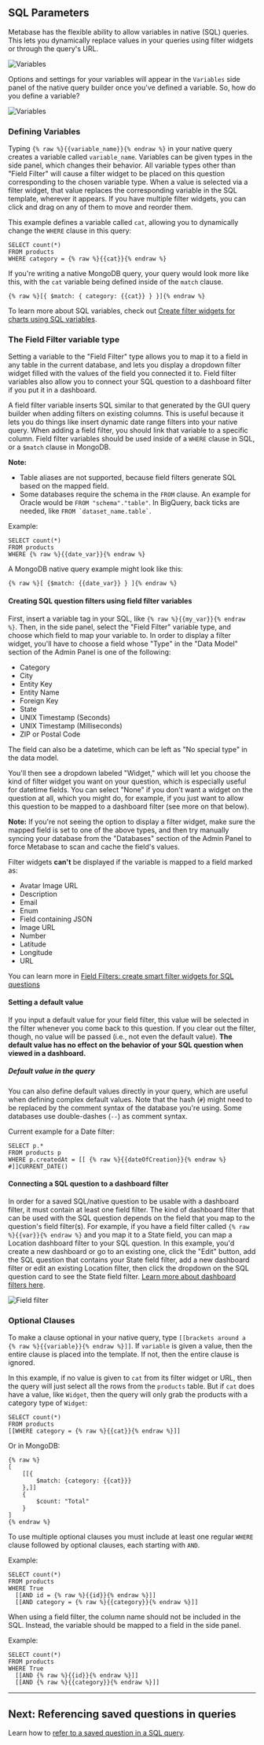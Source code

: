 ## SQL Parameters

Metabase has the flexible ability to allow variables in native (SQL) queries. This lets you dynamically replace values in your queries using filter widgets or through the query's URL.

![Variables](images/sql-parameters/02-widget.png)

Options and settings for your variables will appear in the `Variables` side panel of the native query builder once you've defined a variable. So, how do you define a variable?

![Variables](images/sql-parameters/01-variables.png)

### Defining Variables

Typing `{% raw %}{{variable_name}}{% endraw %}` in your native query creates a variable called `variable_name`. Variables can be given types in the side panel, which changes their behavior. All variable types other than "Field Filter" will cause a filter widget to be placed on this question corresponding to the chosen variable type. When a value is selected via a filter widget, that value replaces the corresponding variable in the SQL template, wherever it appears. If you have multiple filter widgets, you can click and drag on any of them to move and reorder them.

This example defines a variable called `cat`, allowing you to dynamically change the `WHERE` clause in this query:

```
SELECT count(*)
FROM products
WHERE category = {% raw %}{{cat}}{% endraw %}
```

If you're writing a native MongoDB query, your query would look more like this, with the `cat` variable being defined inside of the `match` clause.

```
{% raw %}[{ $match: { category: {{cat}} } }]{% endraw %}
```

To learn more about SQL variables, check out [Create filter widgets for charts using SQL variables](https://www.metabase.com/blog/sql-template-variables/index.html).

### The Field Filter variable type

Setting a variable to the "Field Filter" type allows you to map it to a field in any table in the current database, and lets you display a dropdown filter widget filled with the values of the field you connected it to. Field filter variables also allow you to connect your SQL question to a dashboard filter if you put it in a dashboard.

A field filter variable inserts SQL similar to that generated by the GUI query builder when adding filters on existing columns. This is useful because it lets you do things like insert dynamic date range filters into your native query. When adding a field filter, you should link that variable to a specific column. Field filter variables should be used inside of a `WHERE` clause in SQL, or a `$match` clause in MongoDB.

**Note:**

- Table aliases are not supported, because field filters generate SQL based on the mapped field.
- Some databases require the schema in the `FROM` clause. An example for Oracle would be `FROM "schema"."table"`. In BigQuery, back ticks are needed, like `` FROM `dataset_name.table` ``.

Example:

```
SELECT count(*)
FROM products
WHERE {% raw %}{{date_var}}{% endraw %}
```

A MongoDB native query example might look like this:

```
{% raw %}[ {$match: {{date_var}} } ]{% endraw %}
```

#### Creating SQL question filters using field filter variables

First, insert a variable tag in your SQL, like `{% raw %}{{my_var}}{% endraw %}`. Then, in the side panel, select the "Field Filter" variable type, and choose which field to map your variable to. In order to display a filter widget, you'll have to choose a field whose "Type" in the "Data Model" section of the Admin Panel is one of the following:

- Category
- City
- Entity Key
- Entity Name
- Foreign Key
- State
- UNIX Timestamp (Seconds)
- UNIX Timestamp (Milliseconds)
- ZIP or Postal Code

The field can also be a datetime, which can be left as "No special type" in the data model.

You'll then see a dropdown labeled "Widget," which will let you choose the kind of filter widget you want on your question, which is especially useful for datetime fields. You can select "None" if you don't want a widget on the question at all, which you might do, for example, if you just want to allow this question to be mapped to a dashboard filter (see more on that below).

**Note:** If you're not seeing the option to display a filter widget, make sure the mapped field is set to one of the above types, and then try manually syncing your database from the "Databases" section of the Admin Panel to force Metabase to scan and cache the field's values.

Filter widgets **can't** be displayed if the variable is mapped to a field marked as:

- Avatar Image URL
- Description
- Email
- Enum
- Field containing JSON
- Image URL
- Number
- Latitude
- Longitude
- URL

You can learn more in [Field Filters: create smart filter widgets for SQL questions](https://www.metabase.com/blog/field-filters/index.html)

#### Setting a default value

If you input a default value for your field filter, this value will be selected in the filter whenever you come back to this question. If you clear out the filter, though, no value will be passed (i.e., not even the default value). **The default value has no effect on the behavior of your SQL question when viewed in a dashboard.**

##### Default value in the query

You can also define default values directly in your query, which are useful when defining complex default values. Note that the hash (`#`) might need to be replaced by the comment syntax of the database you're using. Some databases use double-dashes (`--`) as comment syntax.

Current example for a Date filter:

```
SELECT p.*
FROM products p
WHERE p.createdAt = [[ {% raw %}{{dateOfCreation}}{% endraw %} #]]CURRENT_DATE()
```

#### Connecting a SQL question to a dashboard filter

In order for a saved SQL/native question to be usable with a dashboard filter, it must contain at least one field filter. The kind of dashboard filter that can be used with the SQL question depends on the field that you map to the question's field filter(s). For example, if you have a field filter called `{% raw %}{{var}}{% endraw %}` and you map it to a State field, you can map a Location dashboard filter to your SQL question. In this example, you'd create a new dashboard or go to an existing one, click the "Edit" button, add the SQL question that contains your State field filter, add a new dashboard filter or edit an existing Location filter, then click the dropdown on the SQL question card to see the State field filter. [Learn more about dashboard filters here](08-dashboard-filters.md).

![Field filter](images/sql-parameters/state-field-filter.png)

### Optional Clauses

To make a clause optional in your native query, type `[[brackets around a {% raw %}{{variable}}{% endraw %}]]`. If `variable` is given a value, then the entire clause is placed into the template. If not, then the entire clause is ignored.

In this example, if no value is given to `cat` from its filter widget or URL, then the query will just select all the rows from the `products` table. But if `cat` does have a value, like `Widget`, then the query will only grab the products with a category type of `Widget`:

```
SELECT count(*)
FROM products
[[WHERE category = {% raw %}{{cat}}{% endraw %}]]
```

Or in MongoDB:

```
{% raw %}
[
    [[{
        $match: {category: {{cat}}}
    },]]
    {
        $count: "Total"
    }
]
{% endraw %}
```

To use multiple optional clauses you must include at least one regular `WHERE` clause followed by optional clauses, each starting with `AND`.

Example:

```
SELECT count(*)
FROM products
WHERE True
  [[AND id = {% raw %}{{id}}{% endraw %}]]
  [[AND category = {% raw %}{{category}}{% endraw %}]]
```

When using a field filter, the column name should not be included in the SQL. Instead, the variable should be mapped to a field in the side panel.

Example:

```
SELECT count(*)
FROM products
WHERE True
  [[AND {% raw %}{{id}}{% endraw %}]]
  [[AND {% raw %}{{category}}{% endraw %}]]
```

---

## Next: Referencing saved questions in queries

Learn how to [refer to a saved question in a SQL query](referencing-saved-questions-in-queries.md).
